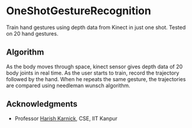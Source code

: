 # OneShotGestureRecognition
Train hand gestures using depth data from Kinect in just one shot. Tested on 20 hand gestures.

## Algorithm
As the body moves through space, kinect sensor gives depth data of 20 body joints in real time. As the user starts to train, record the trajectory followed by the hand. When he repeats the same gesture, the trajectories are compared using needleman wunsch algorithm.

## Acknowledgments
* Professor [Harish Karnick](http://www.iitk.ac.in/new/dr-harish-karnick), CSE, IIT Kanpur
